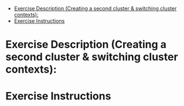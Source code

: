 - [Exercise Description (Creating a second cluster & switching cluster contexts):](#exercise-description-creating-a-second-cluster--switching-cluster-contexts)
- [Exercise Instructions](#exercise-instructions)

# Exercise Description (Creating a second cluster & switching cluster contexts):


# Exercise Instructions
